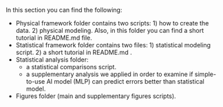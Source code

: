 In this section you can find the following:
- Physical framework folder contains two scripts: 1) how to create the data. 2) physical modeling. Also, in this folder you can find a short tutorial in README.md file.
- Statistical framework folder contains two files: 1) statistical modeling script. 2) a short tutorial in README.md .
- Statistical analysis folder:
  - a statistical comparisons script.
  - a supplementary analysis we applied in order to examine if simple-to-use AI model (MLP) can predict errors better than statistical model.
- Figures folder (main and supplementary figures scripts).
